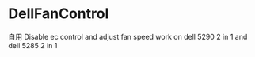 # DellFanControl
自用
Disable ec control and adjust fan speed
work on dell 5290 2 in 1 and dell 5285 2 in 1
